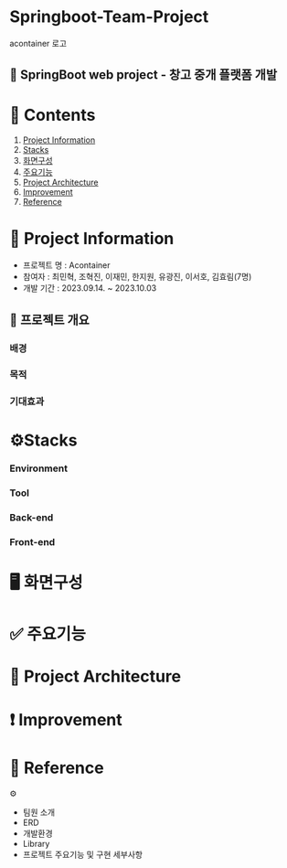 # Springboot-Team-Project
acontainer 로고
## 🏢 SpringBoot web project - 창고 중개 플랫폼 개발

# 📌 Contents
1. [Project Information](#-Project-Information)
2. [Stacks](#-Stacks)
3. [화면구성](#-화면구성)
4. [주요기능](#-주요기능)
5. [Project Architecture](#-Project-Architecture)
6. [Improvement](#-Improvement)
7. [Reference](#-Reference)

# 📝 Project Information
* 프로젝트 명 : Acontainer
* 참여자 : 최민혁, 조혁진, 이재민, 한지원, 유광진, 이서호, 김효림(7명)
* 개발 기간 : 2023.09.14. ~ 2023.10.03

## 📘 프로젝트 개요
### 배경
### 목적
### 기대효과

# ⚙️Stacks
### Environment
### Tool
### Back-end
### Front-end

# 🖥️ 화면구성

# ✅ 주요기능

# 🔀 Project Architecture

# ❗ Improvement

# 🔗 Reference


⚙️



* 팀원 소개
* ERD
* 개발환경
* Library
* 프로젝트 주요기능 및 구현 세부사항
